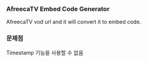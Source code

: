 ### AfreecaTV Embed Code Generator
AfreecaTV vod url and it will convert it to embed code.

### 문제점
Timestamp 기능을 사용할 수 없음